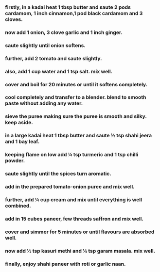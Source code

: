 ### firstly, in a kadai heat 1 tbsp butter and saute 2 pods cardamom, 1 inch cinnamon,1 pod black cardamom and 3 cloves.
### now add 1 onion, 3 clove garlic and 1 inch ginger.
### saute slightly until onion softens.
### further, add 2 tomato and saute slightly.
### also, add 1 cup water and 1 tsp salt. mix well.
### cover and boil for 20 minutes or until it softens completely.
### cool completely and transfer to a blender. blend to smooth paste without adding any water.
### sieve the puree making sure the puree is smooth and silky. keep aside.
### in a large kadai heat 1 tbsp butter and saute ½ tsp shahi jeera and 1 bay leaf.
### keeping flame on low add ¼ tsp turmeric and 1 tsp chilli powder.
### saute slightly until the spices turn aromatic.
### add in the prepared tomato-onion puree and mix well.
### further, add ¼ cup cream and mix until everything is well combined.
### add in 15 cubes paneer, few threads saffron and mix well.
### cover and simmer for 5 minutes or until flavours are absorbed well.
### now add ½ tsp kasuri methi and ¼ tsp garam masala. mix well.
### finally, enjoy shahi paneer with roti or garlic naan.